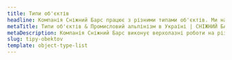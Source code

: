 ```yaml
---
title: Типи об'єктів
headline: Компанія Сніжний Барс працює з різними типами об'єктів. Ми надаємо широкий спектр послуг промислових альпіністів з фарбування та інших верхолазних робіт для промислових підприємств і комерційних об'єктів.
metaTitle: Типи об'єктів & Промисловий альпінізм в Україні | СНІЖНИЙ БАРС
metaDescription: Компанія Сніжний Барс виконує верхолазні роботи на різних типах промислових і комерційних об'єктів. Детальнішу інформацію можна отримати у наших фахівців ☎ + 38 (096) 555-30-92
slug: tipy-obektov
template: object-type-list
---
```


